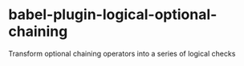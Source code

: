 # babel-plugin-logical-optional-chaining
Transform optional chaining operators into a series of logical checks
